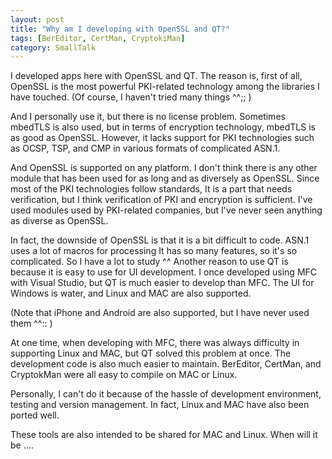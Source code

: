 ```yaml
---
layout: post
title: "Why am I developing with OpenSSL and QT?"
tags: [BerEditor, CertMan, CryptokiMan]
category: SmallTalk
---
```


I developed apps here with OpenSSL and QT.
The reason is, first of all, OpenSSL is the most powerful PKI-related technology among the libraries I have touched.
(Of course, I haven't tried many things ^^;; )

And I personally use it, but there is no license problem.
Sometimes mbedTLS is also used, but in terms of encryption technology, mbedTLS is as good as OpenSSL.
However, it lacks support for PKI technologies such as OCSP, TSP, and CMP in various formats of complicated ASN.1.

And OpenSSL is supported on any platform.
I don't think there is any other module that has been used for as long and as diversely as OpenSSL. Since most of the PKI technologies follow standards,
It is a part that needs verification, but I think verification of PKI and encryption is sufficient.
I've used modules used by PKI-related companies, but I've never seen anything as diverse as OpenSSL.

In fact, the downside of OpenSSL is that it is a bit difficult to code. ASN.1 uses a lot of macros for processing
It has so many features, so it's so complicated. So I have a lot to study ^^
Another reason to use QT is because it is easy to use for UI development.
I once developed using MFC with Visual Studio, but QT is much easier to develop than MFC.
The UI for Windows is water, and Linux and MAC are also supported.

(Note that iPhone and Android are also supported, but I have never used them ^^:: )

At one time, when developing with MFC, there was always difficulty in supporting Linux and MAC, but QT solved this problem at once.
The development code is also much easier to maintain.
BerEditor, CertMan, and CryptokMan were all easy to compile on MAC or Linux.

Personally, I can't do it because of the hassle of development environment, testing and version management.
In fact, Linux and MAC have also been ported well.

These tools are also intended to be shared for MAC and Linux.
When will it be ....
